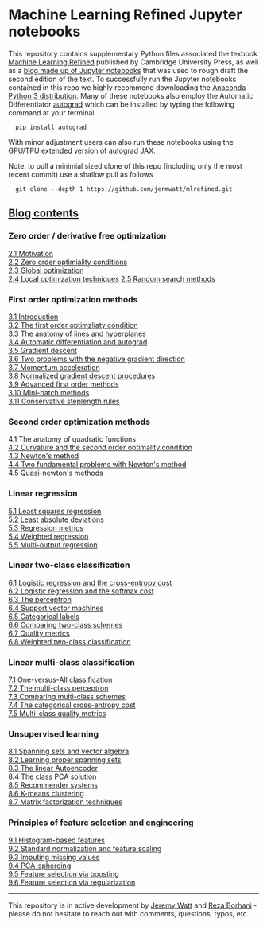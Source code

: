 # Machine Learning Refined Jupyter notebooks 

This repository contains supplementary Python files associated the texbook [Machine Learning Refined](http://www.mlrefined.com) published by Cambridge University Press, as well as a [blog made up of Jupyter notebooks](https://jermwatt.github.io/mlrefined/index.html) that was used to rough draft the second edition of the text.  To successfully run the Jupyter notebooks contained in this repo we highly recommend downloading the [Anaconda Python 3 distribution](https://www.anaconda.com/download/#macos).  Many of these notebooks also employ the Automatic Differentiator [autograd](https://github.com/HIPS/autograd) which can be installed by typing the following command at your terminal
      
      pip install autograd
      
With minor adjustment users can also run these notebooks using the GPU/TPU extended version of autograd  [JAX](https://github.com/google/jax).

Note: to pull a minimial sized clone of this repo (including only the most recent commit) use a shallow pull as follows
      
      git clone --depth 1 https://github.com/jermwatt/mlrefined.git
      
      
## [Blog contents](https://jermwatt.github.io/mlrefined/index.html)

### Zero order / derivative free optimization

[2.1  Motivation](https://jermwatt.github.io/mlrefined/blog_posts/2_Zero_order_methods/2_0_Motivation.html)  
[2.2 Zero order optimiality conditions](https://jermwatt.github.io/mlrefined/blog_posts/2_Zero_order_methods/2_1_Zero.html)  
[2.3 Global optimization](https://jermwatt.github.io/mlrefined/blog_posts/2_Zero_order_methods/2_2_Global.html)    
[2.4 Local optimization techniques](https://jermwatt.github.io/mlrefined/blog_posts/2_Zero_order_methods/2_3_Local.html) 
[2.5 Random search methods](https://jermwatt.github.io/mlrefined/blog_posts/2_Zero_order_methods/2_4_Random.html)
 
### First order optimization methods

[3.1 Introduction](https://jermwatt.github.io/mlrefined/blog_posts/3_First_order_methods/3_0_Introduction.html)   
[3.2 The first order optimzliaty condition](https://jermwatt.github.io/mlrefined/blog_posts/3_First_order_methods/3_1_First.html)  
[3.3 The anatomy of lines and hyperplanes](https://jermwatt.github.io/mlrefined/blog_posts/3_First_order_methods/3_2_Hyperplane.html)   
[3.4 Automatic differentiation and autograd](https://jermwatt.github.io/mlrefined/blog_posts/3_First_order_methods/3_4_Automatic.html)   
[3.5 Gradient descent](https://jermwatt.github.io/mlrefined/blog_posts/3_First_order_methods/3_5_Descent.html)   
[3.6 Two problems with the negative gradient direction](https://jermwatt.github.io/mlrefined/blog_posts/3_First_order_methods/3_6_Problems.html)   
[3.7 Momentum acceleration](https://jermwatt.github.io/mlrefined/blog_posts/3_First_order_methods/3_7_Momentum.html)   
[3.8 Normalized gradient descent procedures](https://jermwatt.github.io/mlrefined/blog_posts/3_First_order_methods/3_8_Normalized.html)   
[3.9 Advanced first order methods](https://jermwatt.github.io/mlrefined/blog_posts/3_First_order_methods/3_9_Advanced.html)   
[3.10 Mini-batch methods](https://jermwatt.github.io/mlrefined/blog_posts/3_First_order_methods/3_10_Minibatch.html)   
[3.11 Conservative steplength rules](https://jermwatt.github.io/mlrefined/blog_posts/3_First_order_methods/3_11_Conservative.html)  

### Second order optimization methods

4.1  The anatomy of quadratic functions   
[4.2 Curvature and the second order optimality condition](https://jermwatt.github.io/mlrefined/blog_posts/4_Second_order_methods/4_2_Second.html)   
[4.3 Newton's method](https://jermwatt.github.io/mlrefined/blog_posts/4_Second_order_methods/4_3_Newtons.html)   
[4.4 Two fundamental problems with Newton's method](https://jermwatt.github.io/mlrefined/blog_posts/4_Second_order_methods/4_4_Problems.html)   
4.5 Quasi-newton's methods 

### Linear regression
[5.1 Least squares regression](https://jermwatt.github.io/mlrefined/blog_posts/5_Linear_regression/5_1_Least.html)   
[5.2 Least absolute deviations](https://jermwatt.github.io/mlrefined/blog_posts/5_Linear_regression/5_2_Absolute.html)   
[5.3 Regression metrics](https://jermwatt.github.io/mlrefined/blog_posts/5_Linear_regression/5_3_Metrics.html)   
[5.4 Weighted regression](https://jermwatt.github.io/mlrefined/blog_posts/5_Linear_regression/5_4_Weighted.html)   
[5.5 Multi-output regression](https://jermwatt.github.io/mlrefined/blog_posts/5_Linear_regression/5_5_Multi.html)  

### Linear two-class classification

[6.1 Logistic regression and the cross-entropy cost](https://jermwatt.github.io/mlrefined/blog_posts/6_Linear_twoclass_classification/6_1_Cross_entropy.html)   
[6.2 Logistic regression and the softmax cost](https://jermwatt.github.io/mlrefined/blog_posts/6_Linear_twoclass_classification/6_2_Softmax.html)   
[6.3 The perceptron](https://jermwatt.github.io/mlrefined/blog_posts/6_Linear_twoclass_classification/6_3_Perceptron.html)   
[6.4 Support vector machines](https://jermwatt.github.io/mlrefined/blog_posts/6_Linear_twoclass_classification/6_4_SVMs.html)   
[6.5 Categorical labels](https://jermwatt.github.io/mlrefined/blog_posts/6_Linear_twoclass_classification/6_5_Categorical.html)   
[6.6 Comparing two-class schemes](https://jermwatt.github.io/mlrefined/blog_posts/6_Linear_twoclass_classification/6_6_Comparison.html)   
[6.7 Quality metrics](https://jermwatt.github.io/mlrefined/blog_posts/6_Linear_twoclass_classification/6_7_Metrics.html)   
[6.8 Weighted two-class classification](https://jermwatt.github.io/mlrefined/blog_posts/6_Linear_twoclass_classification/6_8_Weighted.html)  

### Linear multi-class classification

[7.1 One-versus-All classification](https://jermwatt.github.io/mlrefined/blog_posts/7_Linear_multiclass_classification/7_1_OvA.html)   
[7.2 The multi-class perceptron](https://jermwatt.github.io/mlrefined/blog_posts/7_Linear_multiclass_classification/7_2_Perceptron.html)   
[7.3 Comparing multi-class schemes](https://jermwatt.github.io/mlrefined/blog_posts/7_Linear_multiclass_classification/7_3_Comparison.html)   
[7.4 The categorical cross-entropy cost](https://jermwatt.github.io/mlrefined/blog_posts/7_Linear_multiclass_classification/7_4_Categorical.html)   
[7.5 Multi-class quality metrics](https://jermwatt.github.io/mlrefined/blog_posts/7_Linear_multiclass_classification/7_5_Metrics.html)  


### Unsupervised learning

[8.1 Spanning sets and vector algebra](https://jermwatt.github.io/mlrefined/blog_posts/8_Linear_unsupervised_learning/8_1_Spanning.html)   
[8.2 Learning proper spanning sets](https://jermwatt.github.io/mlrefined/blog_posts/8_Linear_unsupervised_learning/8_2_PCA.html)   
[8.3 The linear Autoencoder](https://jermwatt.github.io/mlrefined/blog_posts/8_Linear_unsupervised_learning/8_3_Autoencoder.html)   
[8.4 The class PCA solution](https://jermwatt.github.io/mlrefined/blog_posts/8_Linear_unsupervised_learning/8_4_Classic.html)   
[8.5 Recommender systems](https://jermwatt.github.io/mlrefined/blog_posts/8_Linear_unsupervised_learning/8_5_Recommender.html)  
[8.6 K-means clustering](https://jermwatt.github.io/mlrefined/blog_posts/8_Linear_unsupervised_learning/8_6_Kmeans.html)   
[8.7 Matrix factorization techniques](https://jermwatt.github.io/mlrefined/blog_posts/8_Linear_unsupervised_learning/8_7_Factorization.html)  

### Principles of feature selection and engineering

[9.1 Histogram-based features](https://jermwatt.github.io/mlrefined/blog_posts/9_Feature_engineer_select/9_1_Histogram.html)   
[9.2 Standard normalization and feature scaling](https://jermwatt.github.io/mlrefined/blog_posts/9_Feature_engineer_select/9_2_Scaling.html)   
[9.3 Imputing missing values](https://jermwatt.github.io/mlrefined/blog_posts/9_Feature_engineer_select/9_3_Cleaning.html)   
[9.4 PCA-sphereing](https://jermwatt.github.io/mlrefined/blog_posts/9_Feature_engineer_select/9_4_PCA_sphereing.html)   
[9.5 Feature selection via boosting](https://jermwatt.github.io/mlrefined/blog_posts/9_Feature_engineer_select/9_5_Boosting.html)   
[9.6 Feature selection via regularization](https://jermwatt.github.io/mlrefined/blog_posts/9_Feature_engineer_select/9_6_Regularization.html)  




--- 
This repository is in active development by [Jeremy Watt](mailto:jeremy@dgsix.com) and [Reza Borhani](mailto:reza@dgsix.com) - please do not hesitate to reach out with comments, questions, typos, etc.
